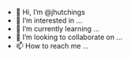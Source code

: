 - 👋 Hi, I’m @jhutchings
- 👀 I’m interested in ...
- 🌱 I’m currently learning ...
- 💞️ I’m looking to collaborate on ...
- 📫 How to reach me ...

<!---
jhutchings/jhutchings is a ✨ special ✨ repository because its `README.md` (this file) appears on your GitHub profile.
You can click the Preview link to take a look at your changes.
--->
